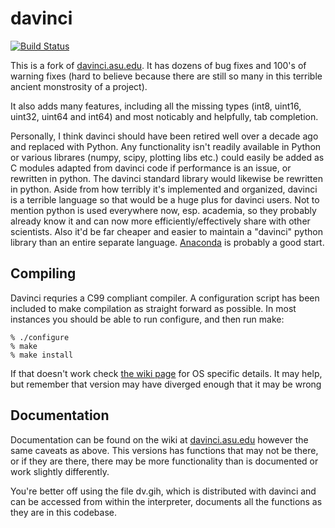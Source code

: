 davinci
=======
[![Build Status](https://travis-ci.org/robwink/davinci.svg?branch=master)](https://travis-ci.org/robwink/davinci)


This is a fork of [davinci.asu.edu](davinci.asu.edu).  It has dozens of bug
fixes and 100's of warning fixes (hard to believe because there are still so
many in this terrible ancient monstrosity of a project).

It also adds many features, including all the missing types
(int8, uint16, uint32, uint64 and int64) and most noticably and helpfully,
tab completion.

Personally, I think davinci should have been retired well over a decade ago
and replaced with Python.  Any functionality isn't readily
available in Python or various librares (numpy, scipy, plotting libs etc.)
could easily be added as C modules adapted from davinci code if performance
is an issue, or rewritten in python.  The davinci standard library would likewise
be rewritten in python.  Aside from how terribly it's implemented and organized,
davinci is a terrible language so that would be a huge plus for davinci users.
Not to mention python is used everywhere now, esp. academia, so they probably
already know it and can now more efficiently/effectively share with
other scientists.  Also it'd be far cheaper and easier to maintain a "davinci"
python library than an entire separate language.  [Anaconda](https://www.anaconda.com/distribution/)
is probably a good start.

## Compiling
Davinci requries a C99 compliant compiler.  A configuration script has been
included to make compilation as straight forward as possible.  In
most instances you should be able to run configure, and then run make:

	% ./configure
	% make
	% make install

If that doesn't work check [the wiki page](http://davinci.asu.edu/index.php?title=Compiling_Davinci)
for OS specific details.  It may help, but remember that version may have diverged enough
that it may be wrong


## Documentation
Documentation can be found on the wiki at [davinci.asu.edu](davinci.asu.edu) however
the same caveats as above.  This versions has functions that may not be there, or
if they are there, there may be more functionality than is documented or work
slightly differently.

You're better off using the file dv.gih, which is distributed with davinci and can be
accessed from within the interpreter, documents all the functions as they are in
this codebase.

